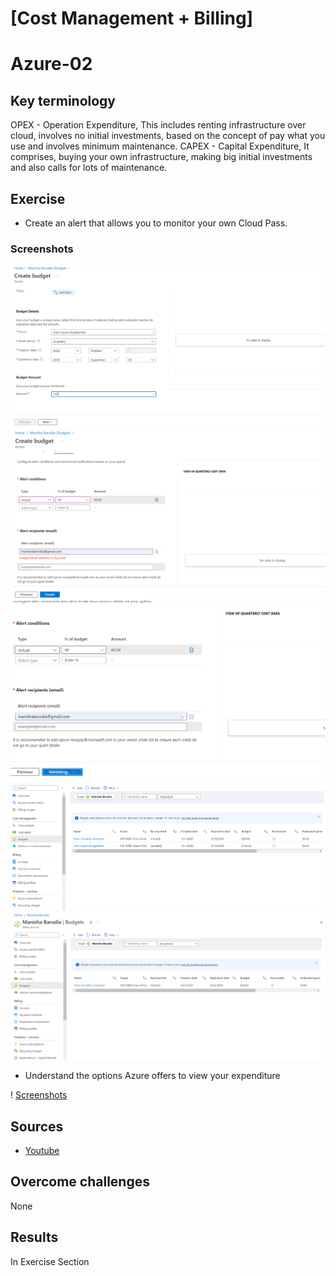 # [Cost Management + Billing]
# Azure-02

## Key terminology
OPEX - Operation Expenditure, This includes renting infrastructure over cloud, involves no initial investments, based on the concept of pay what you use and involves minimum maintenance.
CAPEX - Capital Expenditure, It comprises, buying your own infrastructure, making big initial investments and also calls for lots of maintenance.

## Exercise

* Create an alert that allows you to monitor your own Cloud Pass.

### Screenshots
![1](https://github.com/Techgrounds-Cloud-9/cloud-9-MBarodia/blob/2c113d7a3fa2eb025db17c4d179e26cceebc6c00/00_includes/05-Cloud/AZ02/AZ-02.1.PNG)
![2](https://github.com/Techgrounds-Cloud-9/cloud-9-MBarodia/blob/2c113d7a3fa2eb025db17c4d179e26cceebc6c00/00_includes/05-Cloud/AZ02/AZ-02.2.PNG)
![3](https://github.com/Techgrounds-Cloud-9/cloud-9-MBarodia/blob/2c113d7a3fa2eb025db17c4d179e26cceebc6c00/00_includes/05-Cloud/AZ02/AZ-02.3.PNG)  
![4](https://github.com/Techgrounds-Cloud-9/cloud-9-MBarodia/blob/2c113d7a3fa2eb025db17c4d179e26cceebc6c00/00_includes/05-Cloud/AZ02/AZ-02.4.PNG)
![5](https://github.com/Techgrounds-Cloud-9/cloud-9-MBarodia/blob/2c113d7a3fa2eb025db17c4d179e26cceebc6c00/00_includes/05-Cloud/AZ02/AZ-02.PNG) 
* Understand the options Azure offers to view your expenditure

! [Screenshots](https://github.com/Techgrounds-Cloud-9/cloud-9-MBarodia/blob/2c113d7a3fa2eb025db17c4d179e26cceebc6c00/00_includes/05-Cloud/AZ02/AZ-02-ViewExp.PNG)


## Sources

* [Youtube](https://www.youtube.com/watch?v=mfhKPNDKCko)



## Overcome challenges

None
 

## Results

In Exercise Section